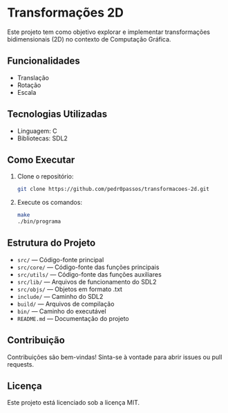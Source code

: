 # Transformações 2D

Este projeto tem como objetivo explorar e implementar transformações bidimensionais (2D) no contexto de Computação Gráfica.

## Funcionalidades

- Translação
- Rotação
- Escala

## Tecnologias Utilizadas

- Linguagem: C
- Bibliotecas: SDL2

## Como Executar

1. Clone o repositório:
    ```bash
    git clone https://github.com/pedr0passos/transformacoes-2d.git
    ```
2. Execute os comandos: 
    ```bash
    make 
    ./bin/programa
    ```    

## Estrutura do Projeto

- `src/` — Código-fonte principal
- `src/core/` — Código-fonte das funções principais
- `src/utils/` — Código-fonte das funções auxiliares
- `src/lib/` — Arquivos de funcionamento do SDL2
- `src/objs/` — Objetos em formato .txt
- `include/` — Caminho do SDL2
- `build/` — Arquivos de compilação
- `bin/` — Caminho do executável
- `README.md` — Documentação do projeto

## Contribuição

Contribuições são bem-vindas! Sinta-se à vontade para abrir issues ou pull requests.

## Licença

Este projeto está licenciado sob a licença MIT.
